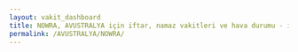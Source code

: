 ```yaml
---
layout: vakit_dashboard
title: NOWRA, AVUSTRALYA için iftar, namaz vakitleri ve hava durumu - ilçe/eyalet seç
permalink: /AVUSTRALYA/NOWRA/
---
```


<script type="text/javascript">
  var GLOBAL_COUNTRY = 'AVUSTRALYA';
  var GLOBAL_CITY = 'NOWRA';
  var GLOBAL_STATE = '';
  var lat = 72;
  var lon = 21;
</script>
